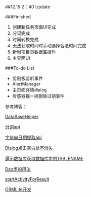 ##12.15 2：40 Update

###Finished

1. 创建新任务页面UI完成
2. 分词完成
3. 时间转换完成
4. 无法获取时间时手动选择合法时间完成
5. 新增项目页数据库操作
6. 主界面UI

###To-do List

+ 剪贴板监听事件
+ AlertManager
+ 主页面详情dialog
+ 传感器摇一摇删除过期事件

参考博客：

[DataBaseHelper][1]

[分词api][2]

[字符串日期提取api][3]

[Dialog点击空白处不消失][4]

[遍历数据库获取数据库中的TABLENAME][5]

[Dao类的用法][6]

[startActivityForResult][7]

[ORMLite开发][8]

[1]:http://blog.csdn.net/lmj623565791/article/details/39122981

[2]:http://www.ltp-cloud.com/demo/

[3]:http://osp.voicecloud.cn/index.php/default/generaldic

[4]:http://www.ithao123.cn/content-534621.html

[5]:http://blog.csdn.net/zlqqhs/article/details/8526354

[6]:http://blog.csdn.net/lmj623565791/article/details/39121377

[7]:http://b275518834201204034558.iteye.com/blog/1514563

[8]:http://blog.csdn.net/lmj623565791/article/details/39122981